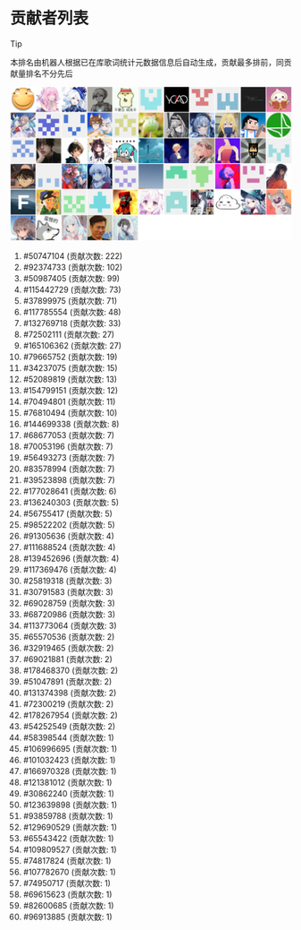 # 贡献者列表

> [!TIP]
> 本排名由机器人根据已在库歌词统计元数据信息后自动生成，贡献最多排前，同贡献量排名不分先后

![贡献者头像画廊](./CONTRIBUTORS.svg)

1. #50747104 (贡献次数: 222)
2. #92374733 (贡献次数: 102)
3. #50987405 (贡献次数: 99)
4. #115442729 (贡献次数: 73)
5. #37899975 (贡献次数: 71)
6. #117785554 (贡献次数: 48)
7. #132769718 (贡献次数: 33)
8. #72502111 (贡献次数: 27)
9. #165106362 (贡献次数: 27)
10. #79665752 (贡献次数: 19)
11. #34237075 (贡献次数: 15)
12. #52089819 (贡献次数: 13)
13. #154799151 (贡献次数: 12)
14. #70494801 (贡献次数: 11)
15. #76810494 (贡献次数: 10)
16. #144699338 (贡献次数: 8)
17. #68677053 (贡献次数: 7)
18. #70053196 (贡献次数: 7)
19. #56493273 (贡献次数: 7)
20. #83578994 (贡献次数: 7)
21. #39523898 (贡献次数: 7)
22. #177028641 (贡献次数: 6)
23. #136240303 (贡献次数: 5)
24. #56755417 (贡献次数: 5)
25. #98522202 (贡献次数: 5)
26. #91305636 (贡献次数: 4)
27. #111688524 (贡献次数: 4)
28. #139452696 (贡献次数: 4)
29. #117369476 (贡献次数: 4)
30. #25819318 (贡献次数: 3)
31. #30791583 (贡献次数: 3)
32. #69028759 (贡献次数: 3)
33. #68720986 (贡献次数: 3)
34. #113773064 (贡献次数: 3)
35. #65570536 (贡献次数: 2)
36. #32919465 (贡献次数: 2)
37. #69021881 (贡献次数: 2)
38. #178468370 (贡献次数: 2)
39. #51047891 (贡献次数: 2)
40. #131374398 (贡献次数: 2)
41. #72300219 (贡献次数: 2)
42. #178267954 (贡献次数: 2)
43. #54252549 (贡献次数: 2)
44. #58398544 (贡献次数: 1)
45. #106996695 (贡献次数: 1)
46. #101032423 (贡献次数: 1)
47. #166970328 (贡献次数: 1)
48. #121381012 (贡献次数: 1)
49. #30862240 (贡献次数: 1)
50. #123639898 (贡献次数: 1)
51. #93859788 (贡献次数: 1)
52. #129690529 (贡献次数: 1)
53. #65543422 (贡献次数: 1)
54. #109809527 (贡献次数: 1)
55. #74817824 (贡献次数: 1)
56. #107782670 (贡献次数: 1)
57. #74950717 (贡献次数: 1)
58. #69615623 (贡献次数: 1)
59. #82600685 (贡献次数: 1)
60. #96913885 (贡献次数: 1)
